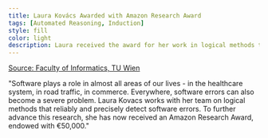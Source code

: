 ```yaml
---
title: Laura Kovács Awarded with Amazon Research Award
tags: [Automated Reasoning, Induction] 
style: fill
color: light
description: Laura received the award for her work in logical methods that make computer more secure.  
---
```


[Source: Faculty of Informatics, TU Wien](https://informatics.tuwien.ac.at/news/2008)

"Software plays a role in almost all areas of our lives - in the healthcare system, in road traffic, 
in commerce. Everywhere, software errors can also become a severe problem. Laura Kovacs works with 
her team on logical methods that reliably and precisely detect software errors. To further advance 
this research, she has now received an Amazon Research Award, endowed with €50,000."


 


